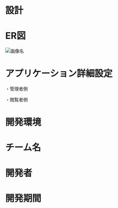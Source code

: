 # 設計

# ER図
![画像名]("https://user-images.githubusercontent.com/79855871/119301475-814b1180-bc9d-11eb-81f4-7a341f0a6950.png")
# アプリケーション詳細設定
・管理者側

・閲覧者側
# 開発環境

# チーム名

# 開発者

# 開発期間
